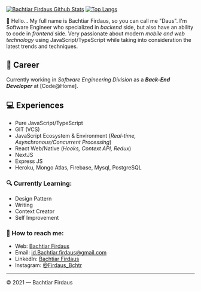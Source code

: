 [![Bachtiar Firdaus Github Stats](https://github-readme-stats.vercel.app/api?username=bachtiar-firdaus&count_private=true&theme=default&show_icons=true)](https://github.com/Bachtiar-Firdaus)
[![Top Langs](https://github-readme-stats.vercel.app/api/top-langs/?username=Bachtiar-Firdaus&layout=compact)](https://github.com/Bachtiar-Firdaus)
<br>

👋 Hello... My full name is Bachtiar Firdaus, so you can call me "Daus". I'm Software Engineer who specialized in _backend_ side, but also have an ability to code in _frontend_ side. Very passionate about modern _mobile and web technology_ using JavaScript/TypeScript while taking into consideration the latest trends and techniques.

## 💼 Career

Currently working in _Software Engineering Division_ as a **_Back-End Developer_** at [Code@Home].

## 💻 Experiences

- Pure JavaScript/TypeScript
- GIT (VCS)
- JavaScript Ecosystem & Environment (_Real-time, Asynchronous/Concurrent Processing_)
- React Web/Native (_Hooks, Context API, Redux_)
- NextJS
- Express JS
- Heroku, Mongo Atlas, Firebase, Mysql, PostgreSQL

### 🔍 Currently Learning:

- Design Pattern
- Writing
- Context Creator
- Self Improvement

### 🚀 How to reach me:

- Web: [Bachtiar Firdaus](https://bachtiar-firdaus.github.io)
- Email: [id.Bachtiar.firdaus@gmail.com](id.Bachtiar.firdaus@gmail.com)
- LinkedIn: [Bachtiar Firdaus](https://www.linkedin.com/in/bachtiar-firdaus-64b35419b/)
- Instagram: [@Firdaus_Bchtr](https://www.instagram.com/Firdaus_bchtr/)

---

© 2021 — Bachtiar Firdaus

